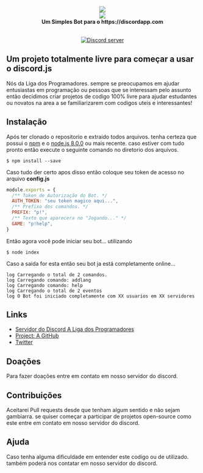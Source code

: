 <div align="center">
  <img src="https://i.imgur.com/pI0g7mg.png"><br>
  <img src="https://i.imgur.com/AxI9yNz.png"><br>
  <b>Um Simples Bot para o https://discordapp.com</b><br><br>
  
  <p>
    <a href="https://discord.gg/J78z3FV" target="_blank"><img src="https://discordapp.com/api/guilds/366404358440615951/embed.png" alt="Discord server"/></a>
  </p>
</div>

## Um projeto totalmente livre para começar a usar o discord.js
Nós da Liga dos Programadores. sempre se preocupamos em ajudar entusiastas em programação ou pessoas que se interessam pelo assunto então decidimos criar projetos de codigo 100% livre para ajudar estudantes ou novatos na area a se familiarizarem com codigos uteis e interessantes!

## Instalação
Após ter clonado o repositorio e extraido todos arquivos. tenha certeza que possui o [npm](https://www.npmjs.com/) e o [node.js 8.0.0](https://nodejs.org/en/) ou mais recente. caso estiver com tudo pronto então execute o seguinte comando no diretorio dos arquivos.

```$ npm install --save```

Caso tudo der certo apos disso então coloque seu token de acesso no arquivo **config.js**

```javascript
module.exports = {
  /** Token de Autorização do Bot. */
  AUTH_TOKEN: "seu token magico aqui...",
  /** Prefixo dos comandos. */
  PREFIX: "p!",
  /** Texto que aparecera no "Jogando..." */
  GAME: "p!help",
}
```

Então agora você pode iniciar seu bot... utilizando

```$ node index```

Caso a saida for esta então seu bot ja está completamente online...

```
log Carregando o total de 2 comandos.
log Carregando comando: addlang
log Carregando comando: help
log Carregando o total de 2 eventos
log O Bot foi iniciado completamente com XX usuarios em XX servidores
```

## Links
* [Servidor do Discord A Liga dos Programadores](https://discord.gg/J78z3FV)
* [Project: A GitHub](https://github.com/katho162/ProjectA)
* [Twitter](https://twitter.com/123katho)

## Doações
Para fazer doações entre em contato em nosso servidor do discord.

## Contribuições
Aceitarei Pull requests desde que tenham algum sentido e não sejam gambiarra. se quiser começar a participar de projetos open-source como este entre em contato em nosso servidor do discord.

## Ajuda
Caso tenha alguma dificuldade em entender este codigo ou de utilizado. também poderá nos contatar em nosso servidor do discord.
